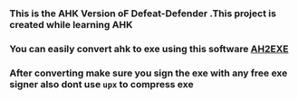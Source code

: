 ### This is the AHK Version oF Defeat-Defender .This project is created while learning AHK
### You  can easily convert ahk to exe using this software <a href="https://github.com/AutoHotkey/Ahk2Exe">AH2EXE</a> 
### After converting make sure you sign the exe with any free exe signer also dont use `upx` to compress exe
